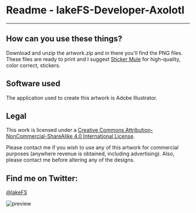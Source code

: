 # Readme -  lakeFS-Developer-Axolotl
----------------------
 
## How can you use these things?

Download and unzip the artwork.zip and in there you'll find the PNG files. 
These files are ready to print and I suggest [Sticker Mule](https://www.stickermule.com/) for high-quality, color correct, stickers. 


## Software used
The application used to create this artwork is Adobe Illustrator.


## Legal

This work is licensed under a [Creative Commons Attribution-NonCommercial-ShareAlike 4.0 International License](http://creativecommons.org/licenses/by-nc-sa/4.0/).

Please contact me if you wish to use any of this artwork for commercial purposes (anywhere revenue is obtained, including advertising). Also, please contact me before altering any of the designs. 


## Find me on Twitter:

[@lakeFS](https://twitter.com/lakeFS)

![preview](https://github.com/treeverse/lakeFS-Developer-Advocate-Axolotl/blob/main/stickers.png)
